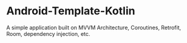# Android-Template-Kotlin
A simple application built on MVVM Architecture, Coroutines, Retrofit, Room, dependency injection, etc.
